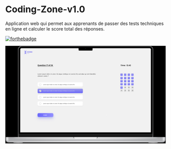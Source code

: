 # Coding-Zone-v1.0

Application web qui permet aux apprenants de passer des tests techniques en ligne et calculer le score total des réponses.

[![forthebadge](http://forthebadge.com/images/badges/built-with-love.svg)](http://forthebadge.com)

<img src="Quiz-page.png" alt="mockup"/>
